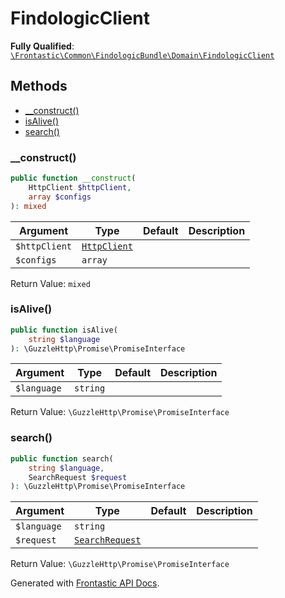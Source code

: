 #  FindologicClient

**Fully Qualified**: [`\Frontastic\Common\FindologicBundle\Domain\FindologicClient`](../../../../src/php/FindologicBundle/Domain/FindologicClient.php)

## Methods

* [__construct()](#__construct)
* [isAlive()](#isalive)
* [search()](#search)

### __construct()

```php
public function __construct(
    HttpClient $httpClient,
    array $configs
): mixed
```

Argument|Type|Default|Description
--------|----|-------|-----------
`$httpClient`|[`HttpClient`](../../HttpClient.md)||
`$configs`|`array`||

Return Value: `mixed`

### isAlive()

```php
public function isAlive(
    string $language
): \GuzzleHttp\Promise\PromiseInterface
```

Argument|Type|Default|Description
--------|----|-------|-----------
`$language`|`string`||

Return Value: `\GuzzleHttp\Promise\PromiseInterface`

### search()

```php
public function search(
    string $language,
    SearchRequest $request
): \GuzzleHttp\Promise\PromiseInterface
```

Argument|Type|Default|Description
--------|----|-------|-----------
`$language`|`string`||
`$request`|[`SearchRequest`](SearchRequest.md)||

Return Value: `\GuzzleHttp\Promise\PromiseInterface`

Generated with [Frontastic API Docs](https://github.com/FrontasticGmbH/apidocs).
